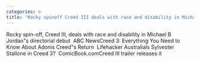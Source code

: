 ```yaml
---
categories: e
title: "Rocky spinoff Creed III deals with race and disability in Michael B Jordans directorial debut  ABC News"
---
```

Rocky spin-off, Creed III, deals with race and disability in Michael B Jordan"s directorial debut&nbsp;&nbsp;ABC NewsCreed 3: Everything You Need to Know About Adonis Creed"s Return&nbsp;&nbsp;Lifehacker AustraliaIs Sylvester Stallone in Creed 3?&nbsp;&nbsp;ComicBook.comCreed III trailer releases it